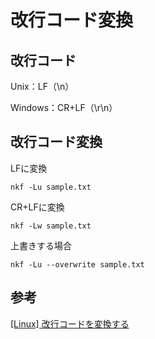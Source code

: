 # 改行コード変換

## 改行コード

Unix：LF（\n）

Windows：CR+LF（\r\n）

## 改行コード変換

LFに変換

```
nkf -Lu sample.txt
```

CR+LFに変換

```
nkf -Lw sample.txt
```

上書きする場合

```
nkf -Lu --overwrite sample.txt
```

## 参考

[[Linux] 改行コードを変換する](https://blog.katsubemakito.net/linux/convert-linebreaks)
